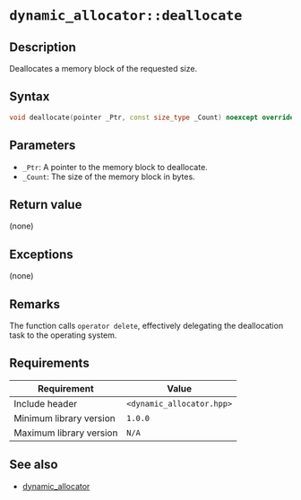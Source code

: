# `dynamic_allocator::deallocate`

## Description

Deallocates a memory block of the requested size.

## Syntax

```cpp
void deallocate(pointer _Ptr, const size_type _Count) noexcept override;
```

## Parameters

- `_Ptr`: A pointer to the memory block to deallocate.
- `_Count`: The size of the memory block in bytes.

## Return value

(none)

## Exceptions

(none)

## Remarks

The function calls `operator delete`, effectively delegating the deallocation task to the operating system.

## Requirements

| Requirement             | Value                     |
|-------------------------|---------------------------|
| Include header          | `<dynamic_allocator.hpp>` |
| Minimum library version | `1.0.0`                   |
| Maximum library version | `N/A`                     |

## See also

- [dynamic_allocator](dynamic_allocator.md)